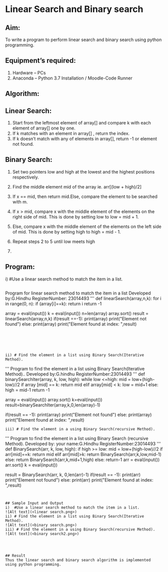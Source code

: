 # Linear Search and Binary search
## Aim:
To write a program to perform linear search and binary search using python programming.
## Equipment’s required:
1.	Hardware – PCs
2.	Anaconda – Python 3.7 Installation / Moodle-Code Runner
## Algorithm:
## Linear Search:
1.	Start from the leftmost element of array[] and compare k with each element of array[] one by one.
2.	If k matches with an element in array[] , return the index.
3.	If k doesn’t match with any of elements in array[], return -1 or element not found.
## Binary Search:
1.	Set two pointers low and high at the lowest and the highest positions respectively.
2.	Find the middle element mid of the array ie. arr[(low + high)/2]
3.	If x == mid, then return mid.Else, compare the element to be searched with m.
4.	If x > mid, compare x with the middle element of the elements on the right side of mid. This is done by setting low to low = mid + 1.
5.	Else, compare x with the middle element of the elements on the left side of mid. This is done by setting high to high = mid - 1.
6.	Repeat steps 2 to 5 until low meets high

7.	
## Program:
i)	#Use a linear search method to match the item in a list.
```
```
Program for linear search method to match the item in a list
Developed by:G.Hindhu
RegisterNumber: 23014493
'''
def linearSearch(array,n,k):
    for i in range(0, n):
        if (array[i]==k):
             return i
    return -1
    
array = eval(input())
k = eval(input())
n=len(array)
array.sort()
result = linearSearch(array,n,k)
if(result ==-1):
    print(array)
    print("Element not found")
else:
    print(array)
    print("Element found at index: ",result)

```





ii)	# Find the element in a list using Binary Search(Iterative Method).
```
''' 
Program to find the element in a list using Binary Search(Iterative Method)..
Developed by:G.hindhu
RegisterNumber:23014493 
'''
def binarySearchIter(array, k, low, high):
    while low <=high:
        mid = low+(high-low)//2
        if array [mid] == k:
            return mid
        elif array[mid] < k:
            low = mid+1
        else:
            high = mid-1
    return -1
    
array = eval(input())
array.sort()
k=eval(input())
result=binarySearchIter(array,k,0,len(array)-1)

if(result == -1):
    print(array)
    print("Element not found")
else:
    print(array)
    print("Element found at index: ",result)





```  
iii) # Find the element in a using Binary Search(recursive Method).
```
''' 
Program to find the element in a list using Binary Search (recursive Method).
Developed by: your name:G.Hindhu
RegisterNumber:23014493
'''
def BinarySearch(arr, k, low, high):
    if high >= low:
        mid = low+(high-low)//2
        if arr[mid]==k:
            return mid
        elif arr[mid]>k:
            return BinarySearch(arr,k,low,mid-1)
        else:
            return BinarySearch(arr,k,mid+1,high)
    else:
         return-1
arr = eval(input())
arr.sort()
k = eval(input())

result = BinarySearch(arr, k, 0,len(arr)-1)
if(result == -1):
    print(arr)
    print("Element not found")
else:
    print(arr)
    print("Element found at index: ",result)
```

  
## Sample Input and Output
i)	#Use a linear search method to match the item in a list.
![Alt text](<linear search.png>)
ii)	# Find the element in a list using Binary Search(Iterative Method).
![Alt text](<binary search.png>)
iii) # Find the element in a using Binary Search(recursive Method).
![Alt text](<binary search2.png>)




## Result
Thus the linear search and binary search algorithm is implemented using python programming.
